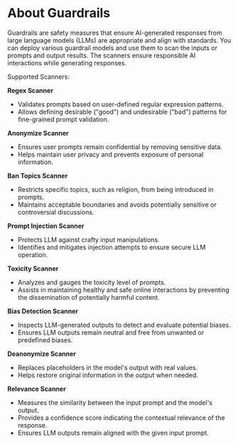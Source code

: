 # About Guardrails

Guardrails are safety measures that ensure AI-generated responses from large language models (LLMs) are appropriate and align with standards. You can deploy various guardrail models and use them to scan the inputs or prompts and output results. The scanners ensure responsible AI interactions while generating responses.

Supported Scanners:

**Regex Scanner**  

* Validates prompts based on user-defined regular expression patterns.
* Allows defining desirable ("good") and undesirable ("bad") patterns for fine-grained prompt validation.

**Anonymize Scanner** 

* Ensures user prompts remain confidential by removing sensitive data.
* Helps maintain user privacy and prevents exposure of personal information.

**Ban Topics Scanner** 

* Restricts specific topics, such as religion, from being introduced in prompts.
* Maintains acceptable boundaries and avoids potentially sensitive or controversial discussions.

**Prompt Injection Scanner** 

* Protects LLM against crafty input manipulations.
* Identifies and mitigates injection attempts to ensure secure LLM operation.

**Toxicity Scanner** 

* Analyzes and gauges the toxicity level of prompts.
* Assists in maintaining healthy and safe online interactions by preventing the dissemination of potentially harmful content.

**Bias Detection Scanner**

* Inspects LLM-generated outputs to detect and evaluate potential biases.
* Ensures LLM outputs remain neutral and free from unwanted or predefined biases.

**Deanonymize Scanner** 
    
* Replaces placeholders in the model's output with real values.
* Helps restore original information in the output when needed.

**Relevance Scanner** 

* Measures the similarity between the input prompt and the model's output.
* Provides a confidence score indicating the contextual relevance of the response.
* Ensures LLM outputs remain aligned with the given input prompt.
